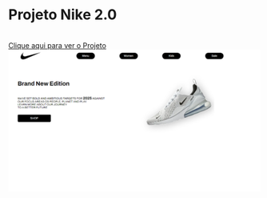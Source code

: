 <h1>Projeto Nike 2.0</h1>
<br>
<a href="https://ricardoferreira19.github.io/Projeto-Nike-2.0/">Clique aqui para ver o Projeto</a>
<img src="https://github.com/RicardoFerreira19/Projeto-4/blob/master/img/Captura%20de%20Tela%20(51).png?raw=true" alt="">
